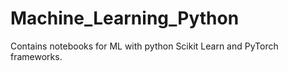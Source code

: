 # Machine_Learning_Python
Contains notebooks for ML with python Scikit Learn and PyTorch frameworks.
